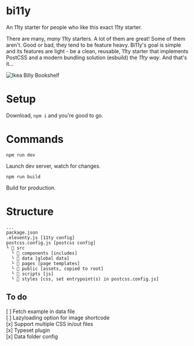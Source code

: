 # bi11y
An 11ty starter for people who like this exact 11ty starter.

There are many, _many_ 11ty starters. A lot of them are great! Some of them aren't. Good or bad, they tend to be feature heavy. Bi11y's goal is simple and its features are light - be a clean, reusable, 11ty starter that implements PostCSS and a modern bundling solution (esbuild) the _11ty way_. And that's it...

![Ikea Billy Bookshelf](https://www.ikea.com/us/en/images/products/billy-bookcase-birch-veneer__0644259_pe702538_s5.jpg?f=xl)

# Setup
Download, `npm i` and you're good to go.

# Commands 
```
npm run dev
```
Launch dev server, watch for changes.

```
npm run build
```
Build for production.

# Structure
```
...
package.json
.eleventy.js [11ty config]
postcss.config.js [postcss config]
└ 📁 src
  └ 📁 components [includes]
  └ 📁 data [global data]
  └ 📁 pages [page templates]
  └ 📁 public [assets, copied to root]
  └ 📁 scripts [js]
  └ 📁 styles [css, set entrypoint(s) in postcss.config.js]
```  

## To do
[ ] Fetch example in data file\
[ ] Lazyloading option for image shortcode\
[x] Support multiple CSS in/out files\
[x] Typeset plugin\
[x] Data folder config

